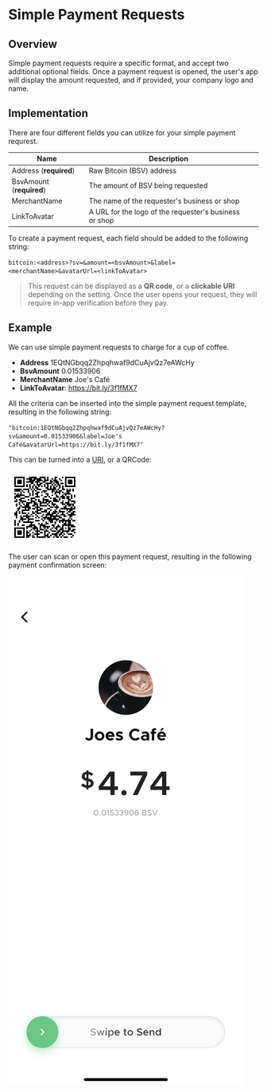# Simple Payment Requests

## Overview

Simple payment requests require a specific format, and accept two additional optional fields. Once a payment request is opened, the user's app will display the amount requested, and if provided, your company logo and name. 

## Implementation

There are four different fields you can utilize for your simple payment requrest.

| Name           | Description                                                             |      |
| -------------- | ----------------------------------------------------------------------- |------
| Address (**required**)        | Raw Bitcoin (BSV) address                          |     |
| BsvAmount (**required**)        | The amount of BSV being requested                     |     |
| MerchantName        | The name of the requester's business or shop                     |     |
| LinkToAvatar  | A URL for the logo of the requester's business or shop   |     |

To create a payment request, each field should be added to the following string:

`bitcoin:<address>?sv=&amount=<bsvAmount>&label=<merchantName>&avatarUrl=<linkToAvatar>`

>This request can be displayed as a **QR code**, or a **clickable URI** depending on the setting. Once the user opens your request, they will require in-app verification before they pay. 

## Example

We can use simple payment requests to charge for a cup of coffee.

- **Address** 1EQtNGbqq2Zhpqhwaf9dCuAjvQz7eAWcHy
- **BsvAmount** 0.01533906
- **MerchantName** Joe's Café
- **LinkToAvatar**: https://bit.ly/3f1fMX7

All the criteria can be inserted into the simple payment request template, resulting in the following string:

`"bitcoin:1EQtNGbqq2Zhpqhwaf9dCuAjvQz7eAWcHy?sv&amount=0.01533906&label=Joe's Café&avatarUrl=https://bit.ly/3f1fMX7"`

This can be turned into a [URI](bitcoin:1EQtNGbqq2Zhpqhwaf9dCuAjvQz7eAWcHy?sv&amount=0.01533906&label=Joe's20%Café&avatarUrl=https://bit.ly/3f1fMX7), or a QRCode:

![QRCode](/../resources/images/simple-pr-qrcode.png ':class=qrcode') 

The user can scan or open this payment request, resulting in the following payment confirmation screen:

![Scanned](/../resources/images/simple-pr-scanned.png ':class=screenshot')


